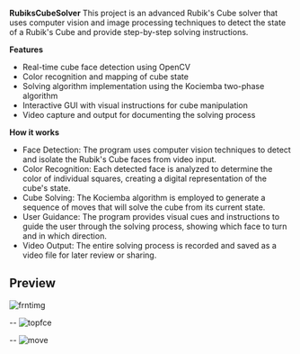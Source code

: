 **RubiksCubeSolver**
This project is an advanced Rubik's Cube solver that uses computer vision and image processing techniques to detect the state of a Rubik's Cube and provide step-by-step solving instructions.

**Features**
- Real-time cube face detection using OpenCV
- Color recognition and mapping of cube state
- Solving algorithm implementation using the Kociemba two-phase algorithm
- Interactive GUI with visual instructions for cube manipulation
- Video capture and output for documenting the solving process

**How it works**
- Face Detection: The program uses computer vision techniques to detect and isolate the Rubik's Cube faces from video input.
- Color Recognition: Each detected face is analyzed to determine the color of individual squares, creating a digital representation of the cube's state.
- Cube Solving: The Kociemba algorithm is employed to generate a sequence of moves that will solve the cube from its current state.
- User Guidance: The program provides visual cues and instructions to guide the user through the solving process, showing which face to turn and in which direction.
- Video Output: The entire solving process is recorded and saved as a video file for later review or sharing.

**Preview**
--
![frntimg](https://github.com/user-attachments/assets/44173e13-7a8f-4e36-91e9-0d8197823979)

--
![topfce](https://github.com/user-attachments/assets/19261c68-eba8-4765-a6a2-5a29ee400a4c)

--
![move](https://github.com/user-attachments/assets/4c344406-90bb-4b4e-884a-49af45453848)
